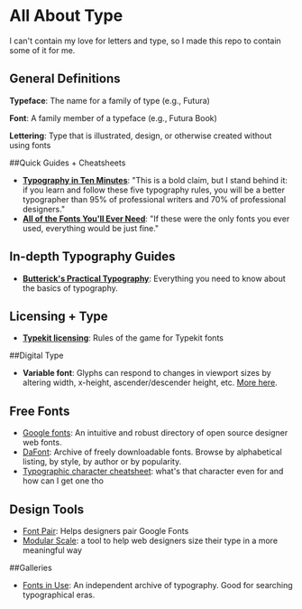 # All About Type
I can't contain my love for letters and type, so I made this repo to contain some of it for me.

## General Definitions
**Typeface**: The name for a family of type (e.g., Futura)

**Font**: A family member of a typeface (e.g., Futura Book)

**Lettering**: Type that is illustrated, design, or otherwise created without using fonts

##Quick Guides + Cheatsheets
+ **[Typography in Ten Minutes](http://practicaltypography.com/typography-in-ten-minutes.html)**: "This is a bold claim, but I stand be­hind it: if you learn and fol­low these five ty­pog­ra­phy rules, you will be a bet­ter ty­pog­ra­pher than 95% of pro­fes­sional writ­ers and 70% of pro­fes­sional de­sign­ers."
+ **[All of the Fonts You'll Ever Need](http://kadavy.net/allthefontsyoulleverneed-kadavy.pdf)**: "If these were the only fonts you ever used, everything would be just fine."

## In-depth Typography Guides
+ **[Butterick's Practical Typography](http://practicaltypography.com/)**: Everything you need to know about the basics of typography.

## Licensing + Type
+ **[Typekit licensing](https://helpx.adobe.com/typekit/using/font-licensing.html)**: Rules of the game for Typekit fonts

##Digital Type
+ **Variable font**: Glyphs can respond to changes in viewport sizes by altering width, x-height, ascender/descender height, etc. [More here](https://blog.typekit.com/2016/09/14/variable-fonts-a-new-kind-of-font-for-flexible-design/).

## Free Fonts
+ [Google fonts](https://fonts.google.com/): An intuitive and robust directory of open source designer web fonts.
+ [DaFont](http://www.dafont.com/): Archive of freely downloadable fonts. Browse by alphabetical listing, by style, by author or by popularity.
+ [Typographic character cheatsheet](https://www.typewolf.com/cheatsheet): what's that character even for and how can I get one tho


## Design Tools
+ [Font Pair](http://fontpair.co/): Helps designers pair Google Fonts
+ [Modular Scale](http://www.modularscale.com/): a tool to help web designers size their type in a more meaningful way


##Galleries
+ [Fonts in Use](https://fontsinuse.com): An independent archive of typography. Good for searching typographical eras.
